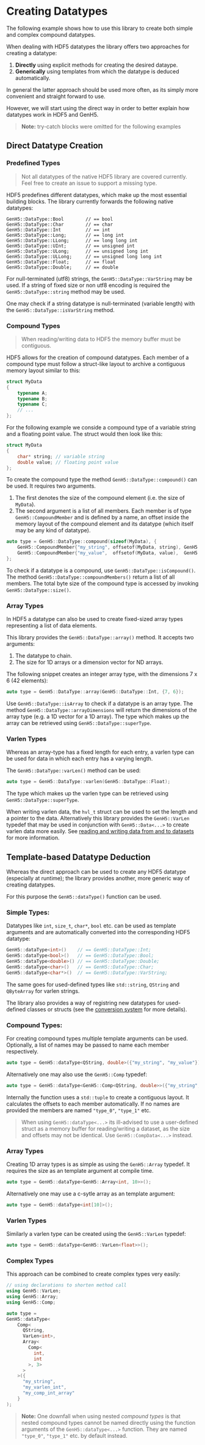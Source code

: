 <!--
SPDX-FileCopyrightText: 2023 German Aerospace Center (DLR)

SPDX-License-Identifier: MPL-2.0+
-->

# Creating Datatypes

The following example shows how to use this library to create both simple and complex compound datatypes.

When dealing with HDF5 datatypes the library offers two approaches for creating a datatype:
1) **Directly** using explicit methods for creating the desired dataype.
2) **Generically** using templates from which the datatype is deduced automatically.

In general the latter approach should be used more often, as its simply more convenient and straight forward to use. 

However, we will start using the direct way in order to better explain how datatypes work in HDF5 and GenH5.

> **Note:** try-catch blocks were omitted for the following examples

## Direct Datatype Creation

### Predefined Types

> Not all datatypes of the native HDF5 library are covered currently. Feel free to create an issue to support a missing type.

HDF5 predefines different datatypes, which make up the most essential building blocks. 
The library currently forwards the following native datatypes:

```ccpp    
GenH5::DataType::Bool        // == bool
GenH5::DataType::Char        // == char
GenH5::DataType::Int         // == int
GenH5::DataType::Long;       // == long int
GenH5::DataType::LLong;      // == long long int
GenH5::DataType::UInt;       // == unsigned int
GenH5::DataType::ULong;      // == unsigned long int
GenH5::DataType::ULLong;     // == unsigned long long int
GenH5::DataType::Float;      // == float
GenH5::DataType::Double;     // == double
```

For null-terminated (utf8) strings, the `GenH5::DataType::VarString` may be used. 
If a string of fixed size or non utf8 encoding is required the `GenH5::DataType::string` method may be used.

One may check if a string datatype is null-terminated (variable length) with the `GenH5::DataType::isVarString` method. 

### Compound Types

> When reading/writing data to HDF5 the memory buffer must be contiguous. 

HDF5 allows for the creation of compound datatypes. 
Each member of a compound type must follow a struct-like layout to archive a contiguous memory layout similar to this:

```cpp
struct MyData
{
    typename A;
    typename B;
    typename C;
    // ...
};
```

For the following example we conside a compound type of a variable string and a floating point value. 
The struct would then look like this:

```cpp
struct MyData
{
    char* string; // variable string
    double value; // floating point value
};
```

To create the compound type the method `GenH5::DataType::compound()` can be used. It requires two arguments. 
1) The first denotes the size of the compound element (i.e. the size of `MyData`).
2) The second argument is a list of all members.
Each member is of type `GenH5::CompoundMember` and is defined by a name, an offset inside the memory layout of the compound element and its datatype (which itself may be any kind of datatype).

```cpp
auto type = GenH5::DataType::compound(sizeof(MyData), {
	GenH5::CompoundMember{"my_string", offsetof(MyData, string), GenH5::DataType::VarString},
	GenH5::CompoundMember{"my_value",  offsetof(MyData, value),  GenH5::DataType::Double},
};
```

To check if a datatype is a compound, use `GenH5::DataType::isCompound()`. 
The method `GenH5::DataType::compoundMembers()` return a list of all members. 
The total byte size of the compound type is accessed by invoking `GenH5::DataType::size()`.

### Array Types

In HDF5 a datatype can also be used to create fixed-sized array types representing a list of data elements.

This library provides the `GenH5::DataType::array()` method. It accepts two arguments:
1) The datatype to chain.
2) The size for 1D arrays or a dimension vector for ND arrays.

The following snippet creates an integer array type, with the dimensions 7 x 6 (42 elements):

```cpp
auto type = GenH5::DataType::array(GenH5::DataType::Int, {7, 6});
```

Use `GenH5::DataType::isArray` to check if a datatype is an array type. 
The method `GenH5::DataType::arrayDimensions` will return the dimensions of the array type (e.g. a 1D vector for a 1D array).
The type which makes up the array can be retrieved using `GenH5::DataType::superType`.


### Varlen Types

Whereas an array-type has a fixed length for each entry, a varlen type can be used for data in which each entry has a varying length.

The `GenH5::DataType::varLen()` method can be used:

```cpp
auto type = GenH5::DataType::varlen(GenH5::DataType::Float);
```

The type which makes up the varlen type can be retrieved using `GenH5::DataType::superType`.

When writing varlen data, the `hvl_t` struct can be used to set the length and a pointer to the data. 
Alternatively this library provides the `GenH5::VarLen` typedef that may be used in conjunction with `GenH5::Data<...>` to create varlen data more easily. 
See [reading and writing data from and to datasets](dataset_read_write.md) for more information.

## Template-based Datatype Deduction

Whereas the direct approach can be used to create any HDF5 datatype (especially at runtime); the library provides another, more generic way of creating datatypes.

For this purpose the `GenH5::dataType()` function can be used.

### Simple Types:

Datatypes like `int`, `size_t`, `char*`, `bool` etc. can be used as template arguments and are automatically converted into the corresponding HDF5 datatype:

```cpp
GenH5::dataType<int>()    // == GenH5::DataType::Int;
GenH5::dataType<bool>()   // == GenH5::DataType::Bool;
GenH5::dataType<double>() // == GenH5::DataType::Double;
GenH5::dataType<char>()   // == GenH5::DataType::Char;
GenH5::dataType<char*>()  // == GenH5::DataType::VarString;
```

The same goes for used-defined types like `std::string`, `QString` and `QByteArray` for varlen strings.

The library also provides a way of registring new datatypes for used-defined classes or structs (see the [conversion system](conversion_system.md) for more details). 

### Compound Types:

For creating compound types multiple template arguments can be used.
Optionally, a list of names may be passed to name each member respectively.

```cpp
auto type = GenH5::dataType<QString, double>({"my_string", "my_value"});
```

Alternatively one may also use the `GenH5::Comp` typedef:

```cpp
auto type = GenH5::dataType<GenH5::Comp<QString, double>>({"my_string", "my_value"});
```

Internally the function uses a `std::tuple` to create a contiguous layout. It calculates the offsets to each member automatically. If no names are provided the members are named `"type_0"`, `"type_1"` etc.

> When using `GenH5::dataType<...>` its ill-advised to use a user-defined struct as a memory buffer for reading/writing a dataset, as the size and offsets may not be identical. 
Use `GenH5::CompData<...>` instead.

### Array Types

Creating 1D array types is as simple as using the `GenH5::Array` typedef. It requires the size as an template argument at compile time.

```cpp
auto type = GenH5::dataType<GenH5::Array<int, 10>>();
```

Alternatively one may use a c-sytle array as an template argument:

```cpp
auto type = GenH5::dataType<int[10]>();
```

### Varlen Types

Similarly a varlen type can be created using the `GenH5::VarLen` typedef:

```cpp
auto type = GenH5::dataType<GenH5::VarLen<float>>();
```

### Complex Types

This approach can be combined to create complex types very easily:

```cpp
// using declarations to shorten method call
using GenH5::VarLen;
using GenH5::Array;
using GenH5::Comp;

auto type = 
GenH5::dataType< 
    Comp<
      QString,
      VarLen<int>,
      Array<
        Comp<
          int,
          int
        >, 3>
      >
    >({
      "my_string", 
      "my_varlen_int", 
      "my_comp_int_array"
    }
);
```

> **Note:** One downfall when using nested *compound types* is that nested compound types cannot be named directly using the function arguments of the `GenH5::dataType<...>` function.
They are named `"type_0"`, `"type_1"` etc. by default instead.
